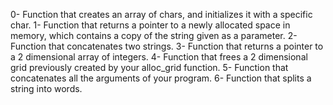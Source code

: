 0- Function that creates an array of chars, and initializes it with a specific char.
1- Function that returns a pointer to a newly allocated space in memory, which contains a copy of the string given as a parameter.
2- Function that concatenates two strings.
3- Function that returns a pointer to a 2 dimensional array of integers.
4- Function that frees a 2 dimensional grid previously created by your alloc_grid function.
5- Function that concatenates all the arguments of your program.
6- Function that splits a string into words.
